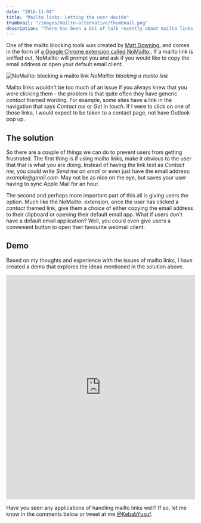 ```yaml
---
date: "2016-11-04"
title: "Mailto links: Letting the user decide"
thumbnail: "/images/mailto-alternative/thumbnail.png"
description: "There has been a bit of talk recently about mailto links, more specifically how to block them from opening your age old email client. There are occasions where mailto links are exactly what I want, especially useful when they fill out a long email address or subject line for me. However, in general, I would rather just use the Gmail web client… and I'm not alone."
---
```

One of the mailto blocking tools was created by [Matt Downing](https://twitter.com/mattcdowning), and comes in the form of [a Google Chrome extension called NoMailto:](https://chrome.google.com/webstore/detail/nomailto/kpjfofodmdaoclidmbinmjeihnokblej). If a mailto link is sniffed out, NoMailto: will prompt you and ask if you would like to copy the email address or open your default email client.

![NoMailto: blocking a mailto link](/images/mailto-alternative/nomailto.gif)
_NoMailto: blocking a mailto link_

Mailto links wouldn't be too much of an issue if you always knew that you were clicking them - the problem is that quite often they have generic _contact_ themed wording. For example, some sites have a link in the navigation that says _Contact me_ or _Get in touch_. If I were to click on one of those links, I would expect to be taken to a contact page, not have Outlook pop up.

## The solution

So there are a couple of things we can do to prevent users from getting frustrated. The first thing is if using mailto links, make it obvious to the user that that is what you are doing. Instead of having the link text as _Contact me_, you could write _Send me an email_ or even just have the email address: _example@gmail.com_. May not be as nice on the eye, but saves your user having to sync Apple Mail for an hour.

The second and perhaps more important part of this all is giving users the option. Much like the NoMailto: extension, once the user has clicked a _contact_ themed link, give them a choice of either copying the email address to their clipboard or opening their default email app. What if users don't have a default email application? Well, you could even give users a convenient button to open their favourite webmail client.

## Demo

Based on my thoughts and experience with the issues of mailto links, I have created a demo that explores the ideas mentioned in the solution above.

<iframe src="https://codier.io/embed/BJlS3I9x4?tab=preview" style="width: 100%; height: 600px; border: 1px solid #D3D3D3;" sandbox="allow-modals allow-forms allow-popups allow-scripts allow-same-origin" scrolling="no"></iframe>

Have you seen any applications of handling mailto links well? If so, let me know in the comments below or tweet at me [@KebabYusuf](https://twitter.com/KebabYusuf).
